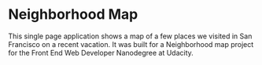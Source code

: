# Neighborhood Map
This single page application shows a map of a few places we visited in San Francisco on a recent vacation. It was built for a Neighborhood map project for the Front End Web Developer Nanodegree at Udacity.
